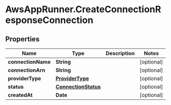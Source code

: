 # AwsAppRunner.CreateConnectionResponseConnection

## Properties

Name | Type | Description | Notes
------------ | ------------- | ------------- | -------------
**connectionName** | **String** |  | [optional] 
**connectionArn** | **String** |  | [optional] 
**providerType** | [**ProviderType**](ProviderType.md) |  | [optional] 
**status** | [**ConnectionStatus**](ConnectionStatus.md) |  | [optional] 
**createdAt** | **Date** |  | [optional] 


